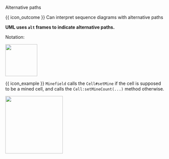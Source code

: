<span id="title">Alternative paths</span>

<span id="prereqs"></span>

<span id="outcomes">{{ icon_outcome }} Can interpret sequence diagrams with alternative paths</span>

<div id="body">

**UML uses `alt` frames to indicate alternative paths.**

Notation:

<img src="{{baseUrl}}/uml/sequenceDiagrams/alternativePaths/images/notation.png" height="100" />
<p/>

<box>

{{ icon_example }} `Minefield` calls the `Cell#setMine` if the cell is supposed to be a mined cell, and calls the `Cell:setMineCount(...)` method otherwise.

<img src="{{baseUrl}}/uml/sequenceDiagrams/alternativePaths/images/minefieldCell.png" height="180" />
<p/>

</box>

</div>

<div id="extras">
</div>
